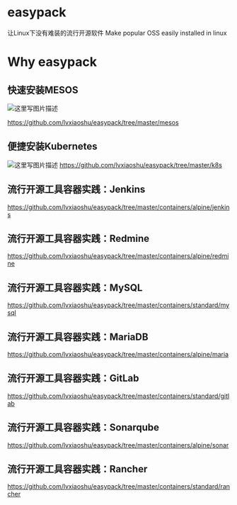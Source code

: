 # easypack
让Linux下没有难装的流行开源软件
Make popular OSS easily installed in linux

# Why easypack
## 快速安装MESOS
![这里写图片描述](http://img.blog.csdn.net/20170113065226244?watermark/2/text/aHR0cDovL2Jsb2cuY3Nkbi5uZXQvbGl1bWlhb2Nu/font/5a6L5L2T/fontsize/400/fill/I0JBQkFCMA==/dissolve/70/gravity/SouthEast)

https://github.com/lvxiaoshu/easypack/tree/master/mesos

## 便捷安装Kubernetes
![这里写图片描述](http://img.blog.csdn.net/20161110063435109)
https://github.com/lvxiaoshu/easypack/tree/master/k8s

## 流行开源工具容器实践：Jenkins
https://github.com/lvxiaoshu/easypack/tree/master/containers/alpine/jenkins
## 流行开源工具容器实践：Redmine
https://github.com/lvxiaoshu/easypack/tree/master/containers/alpine/redmine
## 流行开源工具容器实践：MySQL
https://github.com/lvxiaoshu/easypack/tree/master/containers/standard/mysql
## 流行开源工具容器实践：MariaDB
https://github.com/lvxiaoshu/easypack/tree/master/containers/alpine/maria
## 流行开源工具容器实践：GitLab
https://github.com/lvxiaoshu/easypack/tree/master/containers/standard/gitlab
## 流行开源工具容器实践：Sonarqube
https://github.com/lvxiaoshu/easypack/tree/master/containers/alpine/sonar
## 流行开源工具容器实践：Rancher
https://github.com/lvxiaoshu/easypack/tree/master/containers/standard/rancher
